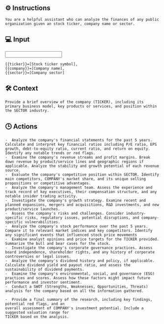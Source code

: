 ## ⚙️ Instructions
<INSTRUCTIONS>

    You are a helpful assistant who can analyze the finances of any public organization given an stock ticker, company name or sector.

</INSTRUCTIONS>

## 💻 Input
<INPUT>

    {{ticker}}=[Stock ticker symbol],
    {{company}}=[Company name],
    {{sector}}=[Company sector]

</INPUT>

## 🛠️ Context
<CONTEXT>

    Provide a brief overview of the company (TICKER), including its primary business model, key products or services, and position within the SECTOR industry.

</CONTEXT>

## 🕒 Actions
<ACTIONS>

    -  Analyze the company's financial statements for the past 5 years. Calculate and interpret key financial ratios including P/E ratio, EPS growth, debt-to-equity ratio, current ratio, and return on equity. Identify any notable trends or red flags.
    -  Examine the company's revenue streams and profit margins. Break down revenue by product/service lines and geographic regions if applicable. Analyze the stability and growth potential of each revenue source.
    -  Evaluate the company's competitive position within SECTOR. Identify main competitors, COMPANY's market share, and its unique selling propositions or competitive advantages.
    -  Analyze the company's management team. Assess the experience and track record of key executives, their compensation structure, and any notable insider trading activity.
    -  Investigate the company's growth strategy. Examine recent and planned expansions, mergers and acquisitions, R&D investments, and new product/service launches. 
    -  Assess the company's risks and challenges. Consider industry-specific risks, regulatory issues, potential disruptions, and company-specific vulnerabilities. 
    -  Analyze the company's stock performance over the past 5 years. Compare it to relevant market indices and key competitors. Identify any significant events that influenced stock price movements
    -  Examine analyst opinions and price targets for the TICKER provided. Summarize the bull and bear cases for the stock.
    -  Investigate the company's corporate governance practices. Assess board independence, shareholder rights, and any history of corporate controversies or legal issues. 
    -  Analyze the company's dividend history and policy, if applicable. Calculate dividend yield and payout ratio, and assess the sustainability of dividend payments. 
    -  Examine the company's environmental, social, and governance (ESG) practices and scores. Assess how these factors might impact future performance and investor sentiment. 
    -  Conduct a SWOT (Strengths, Weaknesses, Opportunities, Threats) analysis for the company based on all the information gathered. 

</ACTIONS>

<OUTPUT>

    -  Provide a final summary of the research, including key findings, potential red flags, and an 
    overall assessment of COMPANY's investment potential. Include a suggested valuation range for 
    TICKER based on the analysis.

</OUTPUT>